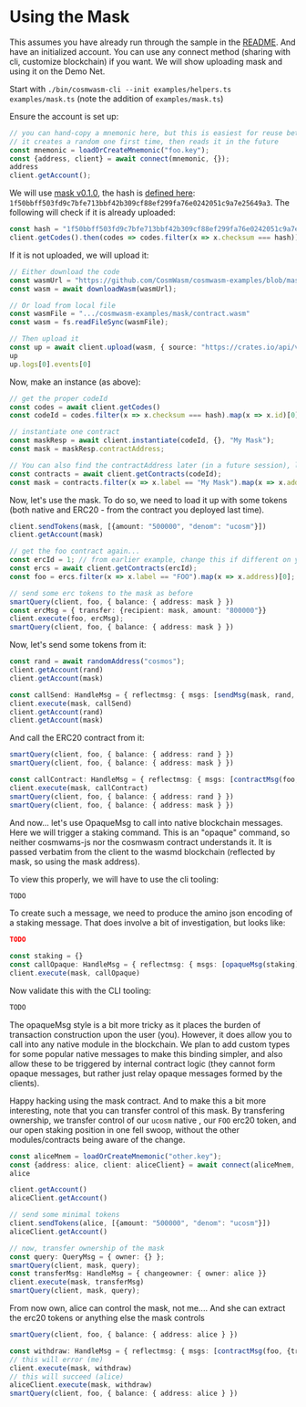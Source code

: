 # Using the Mask

This assumes you have already run through the sample in the [README](./README.md).
And have an initialized account. You can use any connect method (sharing with cli,
customize blockchain) if you want. We will show uploading mask and using it
on the Demo Net.

Start with `./bin/cosmwasm-cli --init examples/helpers.ts examples/mask.ts`
(note the addition of `examples/mask.ts`)

Ensure the account is set up:

```ts
// you can hand-copy a mnemonic here, but this is easiest for reuse between sessions
// it creates a random one first time, then reads it in the future
const mnemonic = loadOrCreateMnemonic("foo.key");
const {address, client} = await connect(mnemonic, {});
address
client.getAccount();
```

We will use [mask v0.1.0](https://github.com/CosmWasm/cosmwasm-examples/tree/mask-0.1.0/mask),
the hash is [defined here](https://github.com/CosmWasm/cosmwasm-examples/blob/mask-0.1.0/mask/hash.txt):
`1f50bbff503fd9c7bfe713bbf42b309cf88ef299fa76e0242051c9a7e25649a3`. The following will check if
it is already uploaded:

```ts
const hash = "1f50bbff503fd9c7bfe713bbf42b309cf88ef299fa76e0242051c9a7e25649a3"
client.getCodes().then(codes => codes.filter(x => x.checksum === hash))
```

If it is not uploaded, we will upload it:

```ts
// Either download the code
const wasmUrl = "https://github.com/CosmWasm/cosmwasm-examples/blob/mask-0.1.0/mask/contract.wasm?raw=true";
const wasm = await downloadWasm(wasmUrl);

// Or load from local file
const wasmFile = ".../cosmwasm-examples/mask/contract.wasm"
const wasm = fs.readFileSync(wasmFile);

// Then upload it
const up = await client.upload(wasm, { source: "https://crates.io/api/v1/crates/cw-mask/0.1.0/download", builder: "confio/cosmwasm-opt:0.7.3"});
up
up.logs[0].events[0]
```

Now, make an instance (as above):

```ts
// get the proper codeId
const codes = await client.getCodes()
const codeId = codes.filter(x => x.checksum === hash).map(x => x.id)[0]

// instantiate one contract
const maskResp = await client.instantiate(codeId, {}, "My Mask");
const mask = maskResp.contractAddress;

// You can also find the contractAddress later (in a future session), like:
const contracts = await client.getContracts(codeId);
const mask = contracts.filter(x => x.label == "My Mask").map(x => x.address)[0];
```

Now, let's use the mask. To do so, we need to load it up with some tokens
(both native and ERC20 - from the contract you deployed last time).

```ts
client.sendTokens(mask, [{amount: "500000", "denom": "ucosm"}])
client.getAccount(mask)

// get the foo contract again...
const ercId = 1; // from earlier example, change this if different on your network
const ercs = await client.getContracts(ercId);
const foo = ercs.filter(x => x.label == "FOO").map(x => x.address)[0];

// send some erc tokens to the mask as before
smartQuery(client, foo, { balance: { address: mask } })
const ercMsg = { transfer: {recipient: mask, amount: "800000"}}
client.execute(foo, ercMsg);
smartQuery(client, foo, { balance: { address: mask } })
```

Now, let's send some tokens from it:

```ts
const rand = await randomAddress("cosmos");
client.getAccount(rand)
client.getAccount(mask)

const callSend: HandleMsg = { reflectmsg: { msgs: [sendMsg(mask, rand, [{amount: "80000", denom: "ucosm"}])]}};
client.execute(mask, callSend)
client.getAccount(rand)
client.getAccount(mask)
```

And call the ERC20 contract from it:

```ts
smartQuery(client, foo, { balance: { address: rand } })
smartQuery(client, foo, { balance: { address: mask } })

const callContract: HandleMsg = { reflectmsg: { msgs: [contractMsg(foo, {transfer: {"amount": "80000", "recipient": rand}})]}};
client.execute(mask, callContract)
smartQuery(client, foo, { balance: { address: rand } })
smartQuery(client, foo, { balance: { address: mask } })
```

And now... let's use OpaqueMsg to call into native blockchain messages.
Here we will trigger a staking command. This is an "opaque" command, so neither cosmwams-js
nor the cosmwasm contract understands it. It is passed verbatim from the client to
the wasmd blockchain (reflected by mask, so using the mask address).

To view this properly, we will have to use the cli tooling:

```sh
TODO
```

To create such a message, we need to produce the amino json encoding of a staking message.
That does involve a bit of investigation, but looks like:

```json
TODO
```

```ts
const staking = {}
const callOpaque: HandleMsg = { reflectmsg: { msgs: [opaqueMsg(staking)]}};
client.execute(mask, callOpaque)
```

Now validate this with the CLI tooling:
```sh
TODO
```

The opaqueMsg style is a bit more tricky as it places the burden of transaction construction upon the
user (you). However, it does allow you to call into any native module in the blockchain.
We plan to add custom types for some popular native messages to make this binding simpler,
and also allow these to be triggered by internal contract logic (they cannot form opaque messages,
but rather just relay opaque messages formed by the clients).

Happy hacking using the mask contract. And to make this a bit more interesting, note that you can transfer
control of this mask. By transfering ownership, we transfer control of our `ucosm` native , our `FOO` erc20 token,
and our open staking position in one fell swoop, without the other modules/contracts being aware of the change.

```ts
const aliceMnem = loadOrCreateMnemonic("other.key");
const {address: alice, client: aliceClient} = await connect(aliceMnem, {});
alice

client.getAccount()
aliceClient.getAccount()

// send some minimal tokens
client.sendTokens(alice, [{amount: "500000", "denom": "ucosm"}])
aliceClient.getAccount()

// now, transfer ownership of the mask
const query: QueryMsg = { owner: {} };
smartQuery(client, mask, query);
const transferMsg: HandleMsg = { changeowner: { owner: alice }}
client.execute(mask, transferMsg)
smartQuery(client, mask, query);
```

From now own, alice can control the mask, not me.... And she can extract the erc20 tokens or anything else the mask controls

```ts
smartQuery(client, foo, { balance: { address: alice } })

const withdraw: HandleMsg = { reflectmsg: { msgs: [contractMsg(foo, {transfer: {"amount": "80000", "recipient": alice}})]}};
// this will error (me)
client.execute(mask, withdraw)
// this will succeed (alice)
aliceClient.execute(mask, withdraw)
smartQuery(client, foo, { balance: { address: alice } })
```
